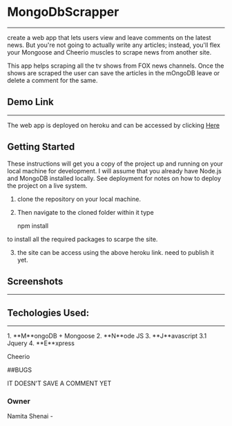 # MongoDbScrapper
<hr /> 

create a web app that lets users view and leave comments on the latest news. But you're not going to actually write any articles; instead, you'll flex your Mongoose and Cheerio muscles to scrape news from another site.

This app helps scraping all the tv shows from FOX news channels. Once the shows are scraped the user can save the articles in the mOngoDB leave or delete a comment for the same. 

## Demo Link 
<hr/> 

The web app is deployed on heroku and can be accessed by clicking <a href="https://mongoscrappernews.herokuapp.com/">Here</a>


## Getting Started

These instructions will get you a copy of the project up and running on your local machine for development. I will assume that you already have Node.js and MongoDB installed locally. See deployment for notes on how to deploy the project on a live system.

1. clone the repository on your local machine. 
2. Then navigate to the cloned folder within it type 

    npm install 

to install all the required packages to scarpe the site. 

3. the site can be access using the above heroku link. need to publish it yet. 


## Screenshots 
<hr/> 


## Techologies Used: 
<hr /> 
1. **M**ongoDB + Mongoose
2. **N**ode JS
3. **J**avascript
    3.1 Jquery
4. **E**xpress

Cheerio

##BUGS 

IT DOESN'T SAVE A COMMENT YET 

### Owner 

Namita Shenai - 
